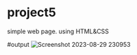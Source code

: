 # project5
simple web page. using HTML&CSS


#output
![Screenshot 2023-08-29 230953](https://github.com/akashi9936/project5/assets/117150201/7895070c-8fd3-482d-ae5f-67dbca245399)
